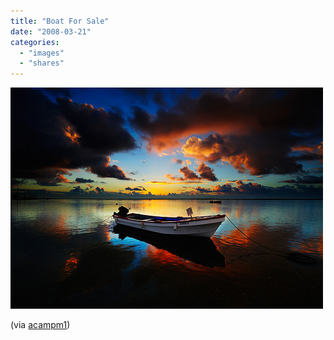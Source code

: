 ```yaml
---
title: "Boat For Sale"
date: "2008-03-21"
categories: 
  - "images"
  - "shares"
---
```


![](images/4wnP83SaF6u59gdszCGhycPg_500.jpg)

(via [acampm1](http://flickr.com/photos/acam))
